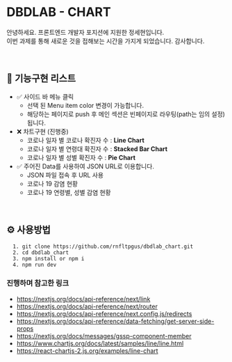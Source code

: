 # DBDLAB - CHART

안녕하세요. 프론트엔드 개발자 포지션에 지원한 정세현입니다.
<br>
이번 과제를 통해 새로운 것을 접해보는 시간을 가지게 되었습니다. 감사합니다.

<br>

## 📝 기능구현 리스트

- ✅ 사이드 바 메뉴 클릭
  - 선택 된 Menu item color 변경이 가능합니다.
  - 해당하는 페이지로 push 후 메인 섹션은 빈페이지로 라우팅(path는 임의 설정)됩니다.
- ❌ 차트구현 (진행중)
  - 코로나 일자 별 코로나 확진자 수 : **Line Chart**
  - 코로나 일자 별 연령대 확진자 수 : **Stacked Bar Chart**
  - 코로나 일자 별 성별 확진자 수 : **Pie Chart**
- ✅ 주어진 Data를 사용하여 JSON URL로 이용합니다.
  - JSON 파일 접속 후 URL 사용
  - 코로나 19 감염 현황
  - 코로나 19 연령별, 성별 감염 현황

<br>

## ⚙️ 사용방법

```
  1. git clone https://github.com/rnfltpgus/dbdlab_chart.git
  2. cd dbdlab_chart
  3. npm install or npm i
  4. npm run dev
```

### 진행하며 참고한 링크

- https://nextjs.org/docs/api-reference/next/link
- https://nextjs.org/docs/api-reference/next/router
- https://nextjs.org/docs/api-reference/next.config.js/redirects
- https://nextjs.org/docs/api-reference/data-fetching/get-server-side-props
- https://nextjs.org/docs/messages/gssp-component-member
- https://www.chartjs.org/docs/latest/samples/line/line.html
- https://react-chartjs-2.js.org/examples/line-chart
